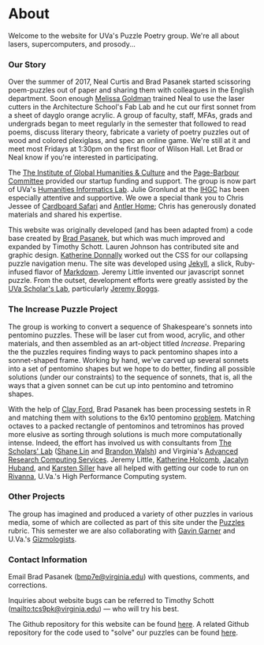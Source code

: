 # About

Welcome to the website for UVa's Puzzle Poetry group. We're all about lasers, supercomputers, and prosody...

### Our Story

Over the summer of 2017, Neal Curtis and Brad Pasanek started scissoring poem-puzzles out of paper and sharing them with colleagues in the English department. Soon enough [Melissa Goldman](http://www.arch.virginia.edu/faculty/Melissa_Goldman) trained Neal to use the laser cutters in the Architecture School's Fab Lab and he cut our first sonnet from a sheet of dayglo orange acrylic. A group of faculty, staff, MFAs, grads and undergrads began to meet regularly in the semester that followed to read poems, discuss literary theory, fabricate a variety of poetry puzzles out of wood and colored plexiglass, and spec an online game. We're still at it and meet most Fridays at 1:30pm on the first floor of Wilson Hall. Let Brad or Neal know if you're interested in participating.

The [The Institute of Global Humanities & Culture](https://ihgc.as.virginia.edu) and the [Page-Barbour Committee](http://page-barbour-richard.virginia.edu/page-barbour-richards-committee) provided our startup funding and support. The group is now part of UVa's [Humanities Informatics Lab](http://http://ihgc.as.virginia.edu/humanities-informatics). Julie Gronlund at the [IHGC](https://ihgc.as.virginia.edu) has been especially attentive and supportive. We owe a special thank you to Chris Jessee of [Cardboard Safari](https://www.cardboardsafari.com) and [Antler Home](https://antlerhome.com); Chris has generously donated materials and shared his expertise. 

This website was originally developed (and has been adapted from) a code base created by [Brad Pasanek](http://www.engl.virginia.edu/people/bmp7e), but which was much improved and expanded by Timothy Schott. Lauren Johnson has contributed site and graphic design. [Katherine Donnally](http://scholarslab.org/people/katherine-donnally/) worked out the CSS for our collapsing puzzle navigation menu. The site was developed using [Jekyll](https://jekyllrb.com/), a slick, Ruby-infused flavor of [Markdown](https://daringfireball.net/projects/markdown/). Jeremy Little invented our javascript sonnet puzzle. From the outset, development efforts were greatly assisted by the [UVa Scholar's Lab](http://scholarslab.org/), particularly [Jeremy Boggs](http://scholarslab.org/people/jeremy-boggs/).
<!-- Add a section on the Sonnet Games?-->

### The Increase Puzzle Project
The group is working to convert a sequence of Shakespeare's sonnets into pentomino puzzles. These will be laser cut from wood, acrylic, and other materials, and then assembled as an art-object titled _Increase_. Preparing the the puzzles requires finding ways to pack pentomino shapes into a sonnet-shaped frame. Working by hand, we've carved up several sonnets into a set of pentomino shapes but we hope to do better, finding all possible solutions (under our constraints) to the sequence of sonnets, that is, all the ways that a given sonnet can be cut up into pentomino and tetromino shapes. 

With the help of [Clay Ford](http://data.library.virginia.edu/rds-staff/clay-ford/), Brad Pasanek has been processing sestets in R and matching them with solutions to the 6x10 pentomino [problem](https://isomerdesign.com/Pentomino/6x10/index.html). Matching octaves to a packed rectangle of pentominos and tetrominos has proved more elusive as sorting through solutions is much more computationally intense. Indeed, the effort has involved us with consultants from [The Scholars' Lab](http://scholarslab.org) ([Shane Lin](http://scholarslab.org/people/shane-lin/) and [Brandon Walsh](http://scholarslab.org/people/brandon-walsh/)) and Virginia's [Advanced Research Computing Services](https://arcs.virginia.edu). Jeremy Little, [Katherine Holcomb](https://arcs.virginia.edu/staff), [Jacalyn Huband](https://arcs.virginia.edu/staff), and [Karsten Siller](https://arcs.virginia.edu/staff) have all helped with getting our code to run on [Rivanna](https://arcs.virginia.edu/rivanna), U.Va.'s High Performance Computing system.

### Other Projects
The group has imagined and produced a variety of other puzzles in various media, some of which are collected as part of this site under the [Puzzles](./puzzles.html) rubric. This semester we are also collaborating with [Gavin Garner](https://engineering.virginia.edu/faculty/gavin-garner) and U.Va.'s [Gizmologists](https://news.virginia.edu/content/student-gizmologists-engineer-unique-timepiece).

### Contact Information

Email Brad Pasanek ([bmp7e@virginia.edu](<mailto:bmp7e@virginia.edu>)) with questions, comments, and corrections. 

Inquiries about website bugs can be referred to Timothy Schott (<mailto:tcs9pk@virginia.edu>) &mdash; who will try his best.

The Github repository for this website can be found [here](https://github.com/bpasanek/puzzlepoesis). A related Github repository for the code used to "solve" our puzzles can be found [here](https://github.com/bpasanek/puzzlecode).
